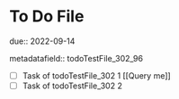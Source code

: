 # To Do File

due:: 2022-09-14

metadatafield:: todoTestFile_302\_96

- [ ] Task of todoTestFile_302 1 [[Query me]]
- [ ] Task of todoTestFile_302 2
